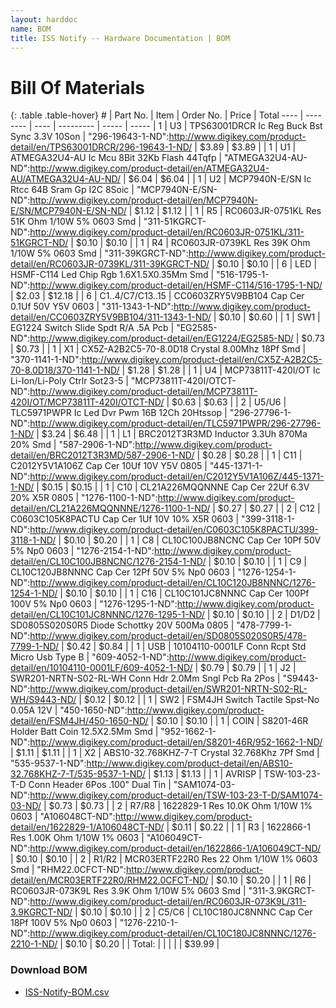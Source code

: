 ```yaml
---
layout: harddoc
name: BOM
title: ISS Notify -- Hardware Documentation | BOM
---
```


# Bill Of Materials

{: .table .table-hover}
 \#   | Part No. | Item | Order No. | Price | Total
 ---- | -------- | ---- | --------- | ----- | -----
| 1 | U3 | TPS63001DRCR Ic Reg Buck Bst Sync 3.3V 10Son | "296-19643-1-ND":http://www.digikey.com/product-detail/en/TPS63001DRCR/296-19643-1-ND/ | $3.89 | $3.89 |
| 1 | U1 | ATMEGA32U4-AU Ic Mcu 8Bit 32Kb Flash 44Tqfp | "ATMEGA32U4-AU-ND":http://www.digikey.com/product-detail/en/ATMEGA32U4-AU/ATMEGA32U4-AU-ND/ | $6.04 | $6.04 |
| 1 | U2 | MCP7940N-E/SN Ic Rtcc 64B Sram Gp I2C 8Soic | "MCP7940N-E/SN-ND":http://www.digikey.com/product-detail/en/MCP7940N-E/SN/MCP7940N-E/SN-ND/ | $1.12 | $1.12 |
| 1 | R5 | RC0603JR-0751KL Res 51K Ohm 1/10W 5% 0603 Smd | "311-51KGRCT-ND":http://www.digikey.com/product-detail/en/RC0603JR-0751KL/311-51KGRCT-ND/ | $0.10 | $0.10 |
| 1 | R4 | RC0603JR-0739KL Res 39K Ohm 1/10W 5% 0603 Smd | "311-39KGRCT-ND":http://www.digikey.com/product-detail/en/RC0603JR-0739KL/311-39KGRCT-ND/ | $0.10 | $0.10 |
| 6 | LED | HSMF-C114 Led Chip Rgb 1.6X1.5X0.35Mm Smd | "516-1795-1-ND":http://www.digikey.com/product-detail/en/HSMF-C114/516-1795-1-ND/ | $2.03 | $12.18 |
| 6 | C1..4/C7/C13..15 | CC0603ZRY5V9BB104 Cap Cer 0.1Uf 50V Y5V 0603 | "311-1343-1-ND":http://www.digikey.com/product-detail/en/CC0603ZRY5V9BB104/311-1343-1-ND/ | $0.10 | $0.60 |
| 1 | SW1 | EG1224 Switch Slide Spdt R/A .5A Pcb | "EG2585-ND":http://www.digikey.com/product-detail/en/EG1224/EG2585-ND/ | $0.73 | $0.73 |
| 1 | X1 | CX5Z-A2B2C5-70-8.0D18 Crystal 8.00Mhz 18Pf Smd | "370-1141-1-ND":http://www.digikey.com/product-detail/en/CX5Z-A2B2C5-70-8.0D18/370-1141-1-ND/ | $1.28 | $1.28 |
| 1 | U4 | MCP73811T-420I/OT Ic Li-Ion/Li-Poly Ctrlr Sot23-5 | "MCP73811T-420I/OTCT-ND":http://www.digikey.com/product-detail/en/MCP73811T-420I/OT/MCP73811T-420I/OTCT-ND/ | $0.63 | $0.63 |
| 2 | U5/U6 | TLC5971PWPR Ic Led Dvr Pwm 16B 12Ch 20Htssop | "296-27796-1-ND":http://www.digikey.com/product-detail/en/TLC5971PWPR/296-27796-1-ND/ | $3.24 | $6.48 |
| 1 | L1 | BRC2012T3R3MD Inductor 3.3Uh 870Ma 20% Smd | "587-2906-1-ND":http://www.digikey.com/product-detail/en/BRC2012T3R3MD/587-2906-1-ND/ | $0.28 | $0.28 |
| 1 | C11 | C2012Y5V1A106Z Cap Cer 10Uf 10V Y5V 0805 | "445-1371-1-ND":http://www.digikey.com/product-detail/en/C2012Y5V1A106Z/445-1371-1-ND/ | $0.15 | $0.15 |
| 1 | C10 | CL21A226MQQNNNE Cap Cer 22Uf 6.3V 20% X5R 0805 | "1276-1100-1-ND":http://www.digikey.com/product-detail/en/CL21A226MQQNNNE/1276-1100-1-ND/ | $0.27 | $0.27 |
| 2 | C12 | C0603C105K8PACTU Cap Cer 1Uf 10V 10% X5R 0603 | "399-3118-1-ND":http://www.digikey.com/product-detail/en/C0603C105K8PACTU/399-3118-1-ND/ | $0.10 | $0.20 |
| 1 | C8 | CL10C100JB8NCNC Cap Cer 10Pf 50V 5% Np0 0603 | "1276-2154-1-ND":http://www.digikey.com/product-detail/en/CL10C100JB8NCNC/1276-2154-1-ND/ | $0.10 | $0.10 |
| 1 | C9 | CL10C120JB8NNNC Cap Cer 12Pf 50V 5% Np0 0603 | "1276-1254-1-ND":http://www.digikey.com/product-detail/en/CL10C120JB8NNNC/1276-1254-1-ND/ | $0.10 | $0.10 |
| 1 | C16 | CL10C101JC8NNNC Cap Cer 100Pf 100V 5% Np0 0603 | "1276-1295-1-ND":http://www.digikey.com/product-detail/en/CL10C101JC8NNNC/1276-1295-1-ND/ | $0.10 | $0.10 |
| 2 | D1/D2 | SD0805S020S0R5 Diode Schottky 20V 500Ma 0805 | "478-7799-1-ND":http://www.digikey.com/product-detail/en/SD0805S020S0R5/478-7799-1-ND/ | $0.42 | $0.84 |
| 1 | USB | 10104110-0001LF Conn Rcpt Std Micro Usb Type B | "609-4052-1-ND":http://www.digikey.com/product-detail/en/10104110-0001LF/609-4052-1-ND/ | $0.79 | $0.79 |
| 1 | J2 | SWR201-NRTN-S02-RL-WH Conn Hdr 2.0Mm Sngl Pcb Ra 2Pos | "S9443-ND":http://www.digikey.com/product-detail/en/SWR201-NRTN-S02-RL-WH/S9443-ND/ | $0.12 | $0.12 |
| 1 | SW2 | FSM4JH Switch Tactile Spst-No 0.05A 12V | "450-1650-ND":http://www.digikey.com/product-detail/en/FSM4JH/450-1650-ND/ | $0.10 | $0.10 |
| 1 | COIN | S8201-46R Holder Batt Coin 12.5X2.5Mm Smd | "952-1662-1-ND":http://www.digikey.com/product-detail/en/S8201-46R/952-1662-1-ND/ | $1.11 | $1.11 |
| 1 | X2 | ABS10-32.768KHZ-7-T Crystal 32.768Khz 7Pf Smd | "535-9537-1-ND":http://www.digikey.com/product-detail/en/ABS10-32.768KHZ-7-T/535-9537-1-ND/ | $1.13 | $1.13 |
| 1 | AVRISP | TSW-103-23-T-D Conn Header 6Pos .100" Dual Tin | "SAM1074-03-ND":http://www.digikey.com/product-detail/en/TSW-103-23-T-D/SAM1074-03-ND/ | $0.73 | $0.73 |
| 2 | R7/R8 | 1622829-1 Res 10.0K Ohm 1/10W 1% 0603 | "A106048CT-ND":http://www.digikey.com/product-detail/en/1622829-1/A106048CT-ND/ | $0.11 | $0.22 |
| 1 | R3 | 1622866-1 Res 1.00K Ohm 1/10W 1% 0603 | "A106049CT-ND":http://www.digikey.com/product-detail/en/1622866-1/A106049CT-ND/ | $0.10 | $0.10 |
| 2 | R1/R2 | MCR03ERTF22R0 Res 22 Ohm 1/10W 1% 0603 Smd | "RHM22.0CFCT-ND":http://www.digikey.com/product-detail/en/MCR03ERTF22R0/RHM22.0CFCT-ND/ | $0.10 | $0.20 |
| 1 | R6 | RC0603JR-073K9L Res 3.9K Ohm 1/10W 5% 0603 Smd | "311-3.9KGRCT-ND":http://www.digikey.com/product-detail/en/RC0603JR-073K9L/311-3.9KGRCT-ND/ | $0.10 | $0.10 |
| 2 | C5/C6 | CL10C180JC8NNNC Cap Cer 18Pf 100V 5% Np0 0603 | "1276-2210-1-ND":http://www.digikey.com/product-detail/en/CL10C180JC8NNNC/1276-2210-1-ND/ | $0.10 | $0.20 |
| Total: | | | | | $39.99 |


### Download BOM

 - [ISS-Notify-BOM.csv](/ISS-Notify-Hardware/BOM/ISS-Notify-BOM.csv)
